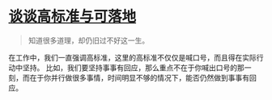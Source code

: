 # [谈谈高标准与可落地](https://github.com/zzy131250/gitblog/issues/43)

> 知道很多道理，却仍旧过不好这一生。

在工作中，我们一直强调高标准，这里的高标准不仅仅是喊口号，而且得在实际行动中坚持。
比如，我们要坚持事事有回应，那么重点不在于你喊出口号的那一刻，而在于你并行做很多事情，时间明显不够的情况下，能否仍然做到事事有回应。
